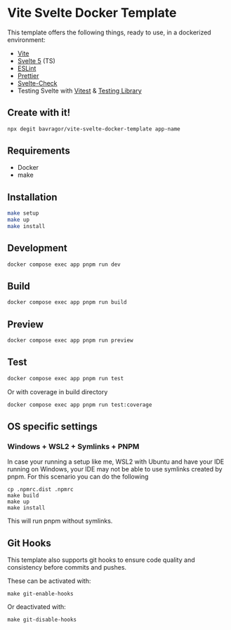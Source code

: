 # Vite Svelte Docker Template

This template offers the following things, ready to use, in a dockerized environment:

- [Vite](https://vitejs.dev/)
- [Svelte 5](https://svelte-5-preview.vercel.app/docs/introduction) (TS)
- [ESLint](https://www.npmjs.com/package/eslint)
- [Prettier](https://prettier.io/)
- [Svelte-Check](https://www.npmjs.com/package/svelte-check)
- Testing Svelte with [Vitest](https://vitest.dev/) & [Testing Library](https://www.npmjs.com/package/@testing-library/svelte)

## Create with it!

```sh
npx degit bavragor/vite-svelte-docker-template app-name
```

## Requirements

- Docker
- make

## Installation

```sh
make setup
make up
make install
```

## Development

```sh
docker compose exec app pnpm run dev
```

## Build

```sh
docker compose exec app pnpm run build
```

## Preview

```sh
docker compose exec app pnpm run preview
```

## Test

```sh
docker compose exec app pnpm run test
```

Or with coverage in build directory

```sh
docker compose exec app pnpm run test:coverage
```

## OS specific settings

### Windows + WSL2 + Symlinks + PNPM

In case your running a setup like me,
WSL2 with Ubuntu and have your IDE running on Windows,
your IDE may not be able to use symlinks created by pnpm.
For this scenario you can do the following

```
cp .npmrc.dist .npmrc
make build
make up
make install
```

This will run pnpm without symlinks.

## Git Hooks

This template also supports git hooks to ensure code quality and consistency before commits and pushes.

These can be activated with:

```
make git-enable-hooks
```

Or deactivated with:

```
make git-disable-hooks
```
